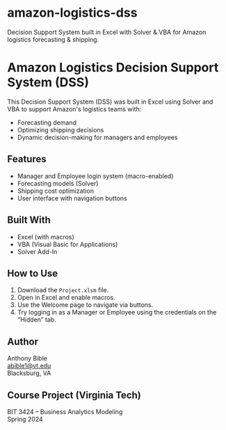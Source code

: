 # amazon-logistics-dss
Decision Support System built in Excel with Solver &amp; VBA for Amazon logistics forecasting &amp; shipping.

# Amazon Logistics Decision Support System (DSS)

This Decision Support System (DSS) was built in Excel using Solver and VBA to support Amazon's logistics teams with:

- Forecasting demand
- Optimizing shipping decisions
- Dynamic decision-making for managers and employees

## Features
- Manager and Employee login system (macro-enabled)
- Forecasting models (Solver)
- Shipping cost optimization
- User interface with navigation buttons

## Built With
- Excel (with macros)
- VBA (Visual Basic for Applications)
- Solver Add-In

## How to Use
1. Download the `Project.xlsm` file.
2. Open in Excel and enable macros.
3. Use the Welcome page to navigate via buttons.
4. Try logging in as a Manager or Employee using the credentials on the “Hidden” tab.


## Author
Anthony Bible  
abible1@vt.edu  
Blacksburg, VA

## Course Project (Virginia Tech)
BIT 3424 – Business Analytics Modeling  
Spring 2024
